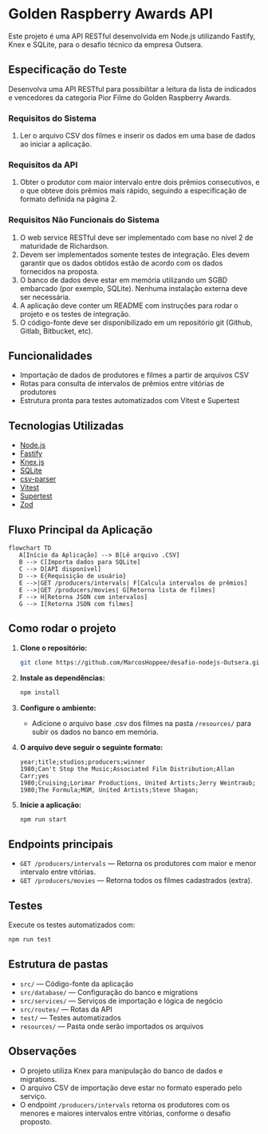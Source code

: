 
# Golden Raspberry Awards API

Este projeto é uma API RESTful desenvolvida em Node.js utilizando Fastify, Knex e SQLite, para o desafio técnico da empresa Outsera.

## Especificação do Teste
Desenvolva uma API RESTful para possibilitar a leitura da lista de indicados e vencedores da categoria Pior Filme do Golden Raspberry Awards.

### Requisitos do Sistema
1. Ler o arquivo CSV dos filmes e inserir os dados em uma base de dados ao iniciar a aplicação.

### Requisitos da API
1. Obter o produtor com maior intervalo entre dois prêmios consecutivos, e o que obteve dois prêmios mais rápido, seguindo a especificação de formato definida na página 2.

### Requisitos Não Funcionais do Sistema
1. O web service RESTful deve ser implementado com base no nível 2 de maturidade de Richardson.
2. Devem ser implementados somente testes de integração. Eles devem garantir que os dados obtidos estão de acordo com os dados fornecidos na proposta.
3. O banco de dados deve estar em memória utilizando um SGBD embarcado (por exemplo, SQLite). Nenhuma instalação externa deve ser necessária.
4. A aplicação deve conter um README com instruções para rodar o projeto e os testes de integração.
5. O código-fonte deve ser disponibilizado em um repositório git (Github, Gitlab, Bitbucket, etc).

## Funcionalidades
- Importação de dados de produtores e filmes a partir de arquivos CSV
- Rotas para consulta de intervalos de prêmios entre vitórias de produtores
- Estrutura pronta para testes automatizados com Vitest e Supertest

[//]: # (Diagrama Mermaid do fluxo principal da aplicação)


## Tecnologias Utilizadas
- [Node.js](https://nodejs.org/)
- [Fastify](https://www.fastify.io/)
- [Knex.js](http://knexjs.org/)
- [SQLite](https://www.sqlite.org/)
- [csv-parser](https://www.npmjs.com/package/csv-parser)
- [Vitest](https://vitest.dev/)
- [Supertest](https://github.com/visionmedia/supertest)
- [Zod](https://zod.dev/)

## Fluxo Principal da Aplicação

```mermaid
flowchart TD
   A[Início da Aplicação] --> B[Lê arquivo .CSV]
   B --> C[Importa dados para SQLite]
   C --> D[API disponível]
   D --> E{Requisição de usuário}
   E -->|GET /producers/intervals| F[Calcula intervalos de prêmios]
   E -->|GET /producers/movies| G[Retorna lista de filmes]
   F --> H[Retorna JSON com intervalos]
   G --> I[Retorna JSON com filmes]
```

## Como rodar o projeto

1. **Clone o repositório:**
   ```bash
   git clone https://github.com/MarcosHoppee/desafio-nodejs-Outsera.git
   ```

2. **Instale as dependências:**
   ```bash
   npm install
   ```

3. **Configure o ambiente:**
   - Adicione o arquivo base .csv dos filmes na pasta `/resources/` para subir os dados no banco em memória.

4. **O arquivo deve seguir o seguinte formato:**
   ```csv
   year;title;studios;producers;winner
   1980;Can't Stop the Music;Associated Film Distribution;Allan Carr;yes
   1980;Cruising;Lorimar Productions, United Artists;Jerry Weintraub;
   1980;The Formula;MGM, United Artists;Steve Shagan;
   ```

5. **Inicie a aplicação:**
   ```bash
   npm run start
   ```

## Endpoints principais

- `GET /producers/intervals` — Retorna os produtores com maior e menor intervalo entre vitórias.
- `GET /producers/movies` — Retorna todos os filmes cadastrados (extra).

## Testes

Execute os testes automatizados com:
```bash
npm run test
```

## Estrutura de pastas
- `src/` — Código-fonte da aplicação
- `src/database/` — Configuração do banco e migrations
- `src/services/` — Serviços de importação e lógica de negócio
- `src/routes/` — Rotas da API
- `test/` — Testes automatizados
- `resources/` — Pasta onde serão importados os arquivos

## Observações
- O projeto utiliza Knex para manipulação do banco de dados e migrations.
- O arquivo CSV de importação deve estar no formato esperado pelo serviço.
- O endpoint `/producers/intervals` retorna os produtores com os menores e maiores intervalos entre vitórias, conforme o desafio proposto.




